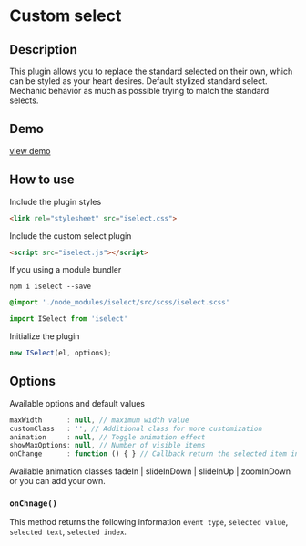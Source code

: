 # Custom select

## Description
This plugin allows you to replace the standard selected on their own, which can be styled as your heart desires. Default stylized standard select. Mechanic behavior as much as possible trying to match the standard selects.

## Demo
[view demo](https://codepen.io/k-ivan/pen/VQGpqz)

## How to use
Include the plugin styles
````html
<link rel="stylesheet" src="iselect.css">
````
Include the custom select plugin
````html
<script src="iselect.js"></script>
````
If you using a module bundler
````
npm i iselect --save
````
````scss
@import './node_modules/iselect/src/scss/iselect.scss'
````
````js
import ISelect from 'iselect'
````

Initialize the plugin
````javaScript
new ISelect(el, options);
````

## Options
Available options and default values

````javaScript
maxWidth      : null, // maximum width value
customClass   : '', // Additional class for more customization
animation     : null, // Toggle animation effect
showMaxOptions: null, // Number of visible items
onChange      : function () { } // Callback return the selected item info
````
Available animation classes fadeIn | slideInDown | slideInUp | zoomInDown or you can add your own.

### `onChnage()`
This method returns the following information `event type`, `selected value`, `selected text`, `selected index`.
